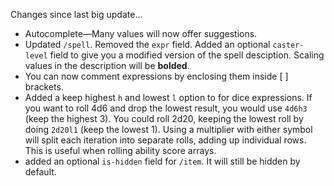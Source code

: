 Changes since last big update...

- Autocomplete—Many values will now offer suggestions.
- Updated `/spell`. Removed the `expr` field. Added an optional `caster-level` field to give you a modified version of the spell desciption. Scaling values in the description will be **bolded**.
- You can now comment expressions by enclosing them inside [ ] brackets.
- Added a keep highest `h` and lowest `l` option to for dice expressions. If you want to roll 4d6 and drop the lowest result, you would use `4d6h3` (keep the highest 3). You could roll 2d20, keeping the lowest roll by doing `2d20l1` (keep the lowest 1).  Using a multiplier with either symbol will split each iteration into separate rolls, adding up individual rows. This is useful when rolling ability score arrays.
- added an optional `is-hidden` field for `/item`. It will still be hidden by default.

